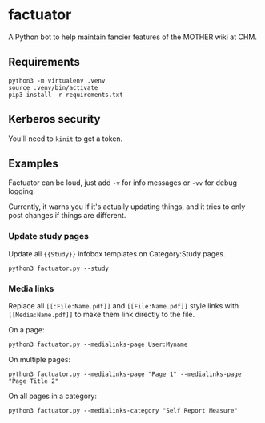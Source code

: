 # factuator

A Python bot to help maintain fancier features of the MOTHER wiki at CHM.

## Requirements

    python3 -m virtualenv .venv
    source .venv/bin/activate
    pip3 install -r requirements.txt

## Kerberos security

You'll need to `kinit` to get a token.

## Examples

Factuator can be loud, just add `-v` for info messages or `-vv` for debug logging.

Currently, it warns you if it's actually updating things, and it tries to only 
post changes if things are different.

### Update study pages

Update all `{{Study}}` infobox templates on Category:Study pages.

    python3 factuator.py --study

### Media links

Replace all `[[:File:Name.pdf]]` and `[[File:Name.pdf]]` style links with 
`[[Media:Name.pdf]]` to make them link directly to the file.

On a page:

    python3 factuator.py --medialinks-page User:Myname

On multiple pages:

    python3 factuator.py --medialinks-page "Page 1" --medialinks-page "Page Title 2"

On all pages in a category:

    python3 factuator.py --medialinks-category "Self Report Measure"
